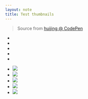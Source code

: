 ```yaml
---
layout: note
title: Test thumbnails
---
```


> Source from [huijing @ CodePen](https://codepen.io/huijing/pen/GvNLJm)

<div class="thumbnail-frame">
  <ul class="slides">
    <li id="slide1"><img src="https://cdn.rawgit.com/huijing/filerepo/gh-pages/lw1.jpg" alt="" /></li>
    <li id="slide2"><img src="https://cdn.rawgit.com/huijing/filerepo/gh-pages/lw2.jpg" alt="" /></li>
    <li id="slide3"><img src="https://cdn.rawgit.com/huijing/filerepo/gh-pages/lw3.jpg" alt="" /></li>
    <li id="slide4"><img src="https://cdn.rawgit.com/huijing/filerepo/gh-pages/lw4.jpg" alt="" /></li>
    <li id="slide5"><img src="https://cdn.rawgit.com/huijing/filerepo/gh-pages/lw5.jpg" alt="" /></li>
  </ul>

  <ul class="thumbnails">
    <li>
      <a href="#slide1"><img src="https://cdn.rawgit.com/huijing/filerepo/gh-pages/lw1.jpg" /></a>
    </li>
    <li>
      <a href="#slide2"><img src="https://cdn.rawgit.com/huijing/filerepo/gh-pages/lw2.jpg" /></a>
    </li>
    <li>
      <a href="#slide3"><img src="https://cdn.rawgit.com/huijing/filerepo/gh-pages/lw3.jpg" /></a>
    </li>
    <li>
      <a href="#slide4"><img src="https://cdn.rawgit.com/huijing/filerepo/gh-pages/lw4.jpg" /></a>
    </li>
    <li>
      <a href="#slide5"><img src="https://cdn.rawgit.com/huijing/filerepo/gh-pages/lw5.jpg" /></a>
    </li>
  </ul>
</div>
